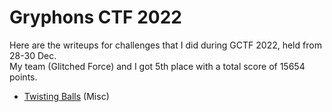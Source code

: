 # Gryphons CTF 2022
Here are the writeups for challenges that I did during GCTF 2022, held from 28-30 Dec.  
My team (Glitched Force) and I got 5th place with a total score of 15654 points.



- [Twisting Balls](gctf-2022/Twisting%20Balls.md) (Misc)
